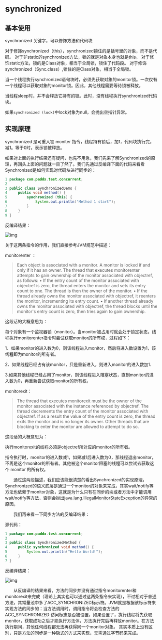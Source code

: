 # synchronized



## 基本使用

synchronized 关键字，可以修饰方法和代码块

对于修饰synchronized（this），synchronized锁住的是括号里的对象，而不是代码。
对于非static的synchronized方法，锁的就是对象本身也就是this。
对于修饰static方法，锁的是Class对象，相当于全局锁，锁住了代码段。
对于修饰synchronized（Sync.class）,锁住的是Class对象，相当于全局锁。

当一个线程执行synchronized语句块时，必须先获取对象的monitor锁。一次仅有一个线程可以获取对象的monitor锁。因此，其他线程需要等待锁被释放。

当线程sleep时，并不会释放它持有的锁。此时，没有线程执行synchronized代码块。

如果`synchronized (lock)`中lock对象为null，会抛出空指针异常。



## 实现原理

synchronized 是可重入锁
moniter 指令，线程持有锁后，加1，代码块执行完，减1。等于0时，表示锁被释放。

如果对上面的执行结果还有疑问，也先不用急，我们先来了解Synchronized的原理，再回头上面的问题就一目了然了。我们先通过反编译下面的代码来看看Synchronized是如何实现对代码块进行同步的：



```java
1 package com.paddx.test.concurrent;
2 
3 public class SynchronizedDemo {
4     public void method() {
5         synchronized (this) {
6             System.out.println("Method 1 start");
7         }
8     }
9 }
```



反编译结果：

![img](https://images2015.cnblogs.com/blog/820406/201604/820406-20160414215316020-1963237484.png)

关于这两条指令的作用，我们直接参考JVM规范中描述：

monitorenter ：

> Each object is associated with a monitor. A monitor is locked if and only if it has an owner. The thread that executes monitorenter attempts to gain ownership of the monitor associated with objectref, as follows:
> • If the entry count of the monitor associated with objectref is zero, the thread enters the monitor and sets its entry count to one. The thread is then the owner of the monitor.
> • If the thread already owns the monitor associated with objectref, it reenters the monitor, incrementing its entry count.
> • If another thread already owns the monitor associated with objectref, the thread blocks until the monitor's entry count is zero, then tries again to gain ownership.

这段话的大概意思为：

每个对象有一个监视器锁（monitor）。当monitor被占用时就会处于锁定状态，线程执行monitorenter指令时尝试获取monitor的所有权，过程如下：

1、如果monitor的进入数为0，则该线程进入monitor，然后将进入数设置为1，该线程即为monitor的所有者。

2、如果线程已经占有该monitor，只是重新进入，则进入monitor的进入数加1.

3.如果其他线程已经占用了monitor，则该线程进入阻塞状态，直到monitor的进入数为0，再重新尝试获取monitor的所有权。

monitorexit：　

> The thread that executes monitorexit must be the owner of the monitor associated with the instance referenced by objectref.
> The thread decrements the entry count of the monitor associated with objectref. If as a result the value of the entry count is zero, the thread exits the monitor and is no longer its owner. Other threads that are blocking to enter the monitor are allowed to attempt to do so.

这段话的大概意思为：

执行monitorexit的线程必须是objectref所对应的monitor的所有者。

指令执行时，monitor的进入数减1，如果减1后进入数为0，那线程退出monitor，不再是这个monitor的所有者。其他被这个monitor阻塞的线程可以尝试去获取这个 monitor 的所有权。 

　　通过这两段描述，我们应该能很清楚的看出Synchronized的实现原理，Synchronized的语义底层是通过一个monitor的对象来完成，其实wait/notify等方法也依赖于monitor对象，这就是为什么只有在同步的块或者方法中才能调用wait/notify等方法，否则会抛出java.lang.IllegalMonitorStateException的异常的原因。

　　我们再来看一下同步方法的反编译结果：

源代码：



```java
1 package com.paddx.test.concurrent;
2 
3 public class SynchronizedMethod {
4     public synchronized void method() {
5         System.out.println("Hello World!");
6     }
7 }
```

反编译结果：

![img](https://images2015.cnblogs.com/blog/820406/201604/820406-20160418202553429-1642545018.png)

　　从反编译的结果来看，方法的同步并没有通过指令monitorenter和monitorexit来完成（理论上其实也可以通过这两条指令来实现），不过相对于普通方法，其常量池中多了ACC_SYNCHRONIZED标示符。JVM就是根据该标示符来实现方法的同步的：当方法调用时，调用指令将会检查方法的 ACC_SYNCHRONIZED 访问标志是否被设置，如果设置了，执行线程将先获取monitor，获取成功之后才能执行方法体，方法执行完后再释放monitor。在方法执行期间，其他任何线程都无法再获得同一个monitor对象。 其实本质上没有区别，只是方法的同步是一种隐式的方式来实现，无需通过字节码来完成。
